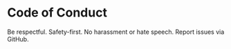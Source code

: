 # Code of Conduct

Be respectful. Safety-first. No harassment or hate speech. Report issues via GitHub.
